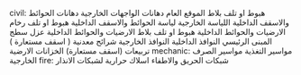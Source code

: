 civil:
هبوط او تلف بلاط الموقع العام 
دهانات الواجهات الخارجية
دهانات الحوائط والاسقف الداخلية 
اللياسة الخارجية
لياسة الحوائط والاسقف الداخلية
هبوط او تلف رخام الارضيات والحوائط الداخلية
هبوط او تلف بلاط الارضيات والحوائط الداخلية
عزل سطج المبنى الرئيسي 
النوافذ الداخلية
النوافذ الخارجية
شرائح معدنية ( اسقف مستعارة ) 
تربيعات (اسقف مستعارة)
الخزانات الارضية
mechanic:
مواسير التغذية
مواسير الصرف الخارجية
fire:
شبكات الحريق والاطفاء
اسلاك حرارية لشبكات الانذار